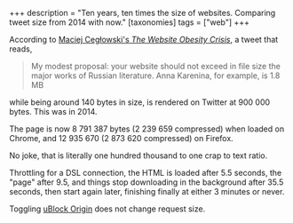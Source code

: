 +++
description = "Ten years, ten times the size of websites. Comparing tweet size from 2014 with now."
[taxonomies]
tags = ["web"]
+++

According to [Maciej Cegłowski's <cite>The Website Obesity Crisis</cite>](https://idlewords.com/talks/website_obesity.htm), a tweet that reads,

> My modest proposal: your website should not exceed in file size the major works of Russian literature. Anna Karenina, for example, is 1.8 MB

while being around 140 bytes in size, is rendered on Twitter at 900&nbsp;000 bytes. This was in 2014.

<!-- more -->

The page is now 8&nbsp;791&nbsp;387 bytes (2&nbsp;239&nbsp;659 compressed) when loaded on Chrome, and 12&nbsp;935&nbsp;670 (2&nbsp;873&nbsp;620 compressed) on Firefox.

No joke, that is literally one hundred thousand to one crap to text ratio.

Throttling for a DSL connection, the HTML is loaded after 5.5 seconds, the "page" after 9.5, and things stop downloading in the background after 35.5 seconds, then start again later, finishing finally at either 3 minutes or never.

Toggling [uBlock Origin](https://addons.mozilla.org/en-US/firefox/addon/ublock-origin) does not change request size.

